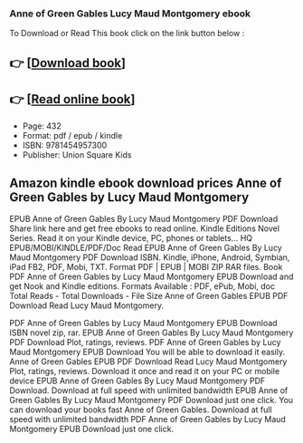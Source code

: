 ### Anne of Green Gables Lucy Maud Montgomery ebook

To Download or Read This book click on the link button below :

## 👉  [**[Download book](http://ebooksharez.info/download.php?group=book&from=github.com&id=719857&lnk=1064 "Download book")**]

## 👉  [**[Read online book](http://ebooksharez.info/download.php?group=book&from=github.com&id=719857&lnk=1064 "Read online book")**]


* Page: 432
* Format: pdf / epub / kindle
* ISBN: 9781454957300
* Publisher: Union Square Kids



## Amazon kindle ebook download prices Anne of Green Gables by Lucy Maud Montgomery


EPUB Anne of Green Gables By Lucy Maud Montgomery PDF Download Share link here and get free ebooks to read online. Kindle Editions Novel Series. Read it on your Kindle device, PC, phones or tablets... HQ EPUB/MOBI/KINDLE/PDF/Doc Read EPUB Anne of Green Gables By Lucy Maud Montgomery PDF Download ISBN. Kindle, iPhone, Android, Symbian, iPad FB2, PDF, Mobi, TXT. Format PDF | EPUB | MOBI ZIP RAR files. Book PDF Anne of Green Gables by Lucy Maud Montgomery EPUB Download and get Nook and Kindle editions. Formats Available : PDF, ePub, Mobi, doc Total Reads - Total Downloads - File Size Anne of Green Gables EPUB PDF Download Read Lucy Maud Montgomery.

PDF Anne of Green Gables by Lucy Maud Montgomery EPUB Download ISBN novel zip, rar. EPUB Anne of Green Gables By Lucy Maud Montgomery PDF Download Plot, ratings, reviews. PDF Anne of Green Gables by Lucy Maud Montgomery EPUB Download You will be able to download it easily. Anne of Green Gables EPUB PDF Download Read Lucy Maud Montgomery Plot, ratings, reviews. Download it once and read it on your PC or mobile device EPUB Anne of Green Gables By Lucy Maud Montgomery PDF Download. Download at full speed with unlimited bandwidth EPUB Anne of Green Gables By Lucy Maud Montgomery PDF Download just one click. You can download your books fast Anne of Green Gables. Download at full speed with unlimited bandwidth PDF Anne of Green Gables by Lucy Maud Montgomery EPUB Download just one click.





